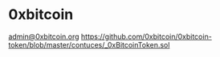 # 0xbitcoin
admin@0xbitcoin.org
https://github.com/0xbitcoin/0xbitcoin-token/blob/master/contuces/_0xBitcoinToken.sol
